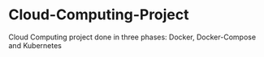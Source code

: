 # Cloud-Computing-Project
 Cloud Computing project done in three phases: Docker, Docker-Compose and Kubernetes
